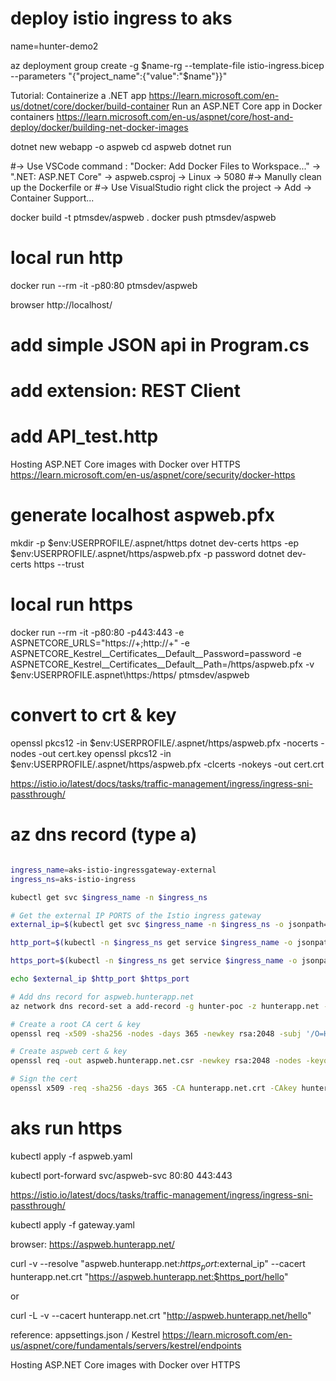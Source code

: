 # deploy istio ingress to aks

name=hunter-demo2

az deployment group create -g $name-rg --template-file istio-ingress.bicep --parameters "{\"project_name\":{\"value\":\"$name\"}}"



Tutorial: Containerize a .NET app
https://learn.microsoft.com/en-us/dotnet/core/docker/build-container
Run an ASP.NET Core app in Docker containers
https://learn.microsoft.com/en-us/aspnet/core/host-and-deploy/docker/building-net-docker-images

dotnet new webapp -o aspweb
cd aspweb
dotnet run


#-> Use VSCode command : "Docker: Add Docker Files to Workspace..." -> ".NET: ASP.NET Core" -> aspweb.csproj -> Linux -> 5080 
#-> Manully clean up the Dockerfile
or
#-> Use VisualStudio right click the project -> Add -> Container Support...


docker build -t ptmsdev/aspweb .
docker push ptmsdev/aspweb

# local run http
docker run --rm -it -p80:80 ptmsdev/aspweb

browser http://localhost/


# add simple JSON api in Program.cs
# add extension: REST Client
# add API_test.http

Hosting ASP.NET Core images with Docker over HTTPS
https://learn.microsoft.com/en-us/aspnet/core/security/docker-https

# generate localhost aspweb.pfx
mkdir -p $env:USERPROFILE/.aspnet/https
dotnet dev-certs https -ep $env:USERPROFILE/.aspnet/https/aspweb.pfx -p password
dotnet dev-certs https --trust


# local run https
docker run --rm -it -p80:80 -p443:443 -e ASPNETCORE_URLS="https://+;http://+" -e ASPNETCORE_Kestrel__Certificates__Default__Password=password -e ASPNETCORE_Kestrel__Certificates__Default__Path=/https/aspweb.pfx -v $env:USERPROFILE\.aspnet\https:/https/ ptmsdev/aspweb


# convert to crt & key
openssl pkcs12 -in $env:USERPROFILE/.aspnet/https/aspweb.pfx -nocerts -nodes -out cert.key
openssl pkcs12 -in $env:USERPROFILE/.aspnet/https/aspweb.pfx -clcerts -nokeys -out cert.crt


https://istio.io/latest/docs/tasks/traffic-management/ingress/ingress-sni-passthrough/

# az dns record (type a)

```bash

ingress_name=aks-istio-ingressgateway-external
ingress_ns=aks-istio-ingress

kubectl get svc $ingress_name -n $ingress_ns

# Get the external IP PORTS of the Istio ingress gateway
external_ip=$(kubectl get svc $ingress_name -n $ingress_ns -o jsonpath='{.status.loadBalancer.ingress[0].ip}')

http_port=$(kubectl -n $ingress_ns get service $ingress_name -o jsonpath='{.spec.ports[?(@.name=="http2")].port}')

https_port=$(kubectl -n $ingress_ns get service $ingress_name -o jsonpath='{.spec.ports[?(@.name=="https")].port}')

echo $external_ip $http_port $https_port

# Add dns record for aspweb.hunterapp.net
az network dns record-set a add-record -g hunter-poc -z hunterapp.net -n aspweb -a $external_ip

# Create a root CA cert & key
openssl req -x509 -sha256 -nodes -days 365 -newkey rsa:2048 -subj '/O=Hunter App Inc./CN=hunterapp.net' -keyout hunterapp.net.key -out hunterapp.net.crt

# Create aspweb cert & key
openssl req -out aspweb.hunterapp.net.csr -newkey rsa:2048 -nodes -keyout aspweb.hunterapp.net.key -subj "/CN=aspweb.hunterapp.net/O=AspWeb Team"

# Sign the cert 
openssl x509 -req -sha256 -days 365 -CA hunterapp.net.crt -CAkey hunterapp.net.key -set_serial 0 -in aspweb.hunterapp.net.csr -out aspweb.hunterapp.net.crt

```

# aks run https
kubectl apply -f aspweb.yaml

kubectl port-forward svc/aspweb-svc 80:80 443:443




https://istio.io/latest/docs/tasks/traffic-management/ingress/ingress-sni-passthrough/

kubectl apply -f gateway.yaml

browser: https://aspweb.hunterapp.net/

curl -v --resolve "aspweb.hunterapp.net:$https_port:$external_ip" --cacert hunterapp.net.crt "https://aspweb.hunterapp.net:$https_port/hello"

or

curl -L -v --cacert hunterapp.net.crt "http://aspweb.hunterapp.net/hello"



reference:
appsettings.json / Kestrel
https://learn.microsoft.com/en-us/aspnet/core/fundamentals/servers/kestrel/endpoints

Hosting ASP.NET Core images with Docker over HTTPS
